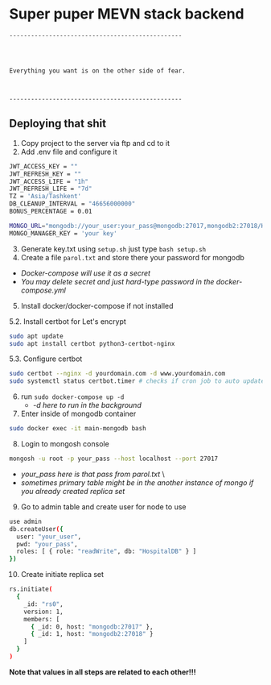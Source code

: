 # Super puper MEVN stack backend
```
------------------------------------------------




Everything you want is on the other side of fear.



------------------------------------------------
```
## Deploying that shit

1. Copy project to the server via ftp and cd to it
2. Add .env file and configure it

```bash
JWT_ACCESS_KEY = ""
JWT_REFRESH_KEY = ""
JWT_ACCESS_LIFE = "1h"
JWT_REFRESH_LIFE = "7d"
TZ = 'Asia/Tashkent'
DB_CLEANUP_INTERVAL = "46656000000"
BONUS_PERCENTAGE = 0.01

MONGO_URL="mongodb://your_user:your_pass@mongodb:27017,mongodb2:27018/HospitalDB?replicaSet=rs0&authSource=admin"
MONGO_MANAGER_KEY = 'your key'
```

3. Generate key.txt using `setup.sh` just type `bash setup.sh`
4. Create a file `parol.txt` and store there your password for mongodb 
  - *Docker-compose will use it as a secret*
  - *You may delete secret and just hard-type password in the docker-compose.yml*

5. Install docker/docker-compose if not installed

5.2. Install certbot for Let's encrypt
```bash
sudo apt update
sudo apt install certbot python3-certbot-nginx
```

5.3. Configure certbot
```bash
sudo certbot --nginx -d yourdomain.com -d www.yourdomain.com
sudo systemctl status certbot.timer # checks if cron job to auto update certificate is running
```

6. run `sudo docker-compose up -d` 
   - *-d here to run in the background*
7. Enter inside of mongodb container

```bash
sudo docker exec -it main-mongodb bash
```

8. Login to mongosh console
```bash
mongosh -u root -p your_pass --host localhost --port 27017 
```
- *your_pass here is that pass from parol.txt* \
- *sometimes primary table might be in the another instance of mongo if you already created replica set*

9. Go to admin table and create user for node to use
```bash
use admin
db.createUser({
  user: "your_user",
  pwd: "your_pass", 
  roles: [ { role: "readWrite", db: "HospitalDB" } ] 
})
```

10. Create initiate replica set
```bash
rs.initiate(
  {
    _id: "rs0",
    version: 1,
    members: [
      { _id: 0, host: "mongodb:27017" },
      { _id: 1, host: "mongodb2:27018" }
    ]
  }
)
```

**Note that values in all steps are related to each other!!!**
